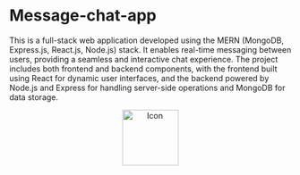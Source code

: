 # Message-chat-app

This is a full-stack web application developed using the MERN (MongoDB, Express.js, React.js, Node.js) stack. It enables real-time messaging between users, providing a seamless and interactive chat experience. The project includes both frontend and backend components, with the frontend built using React for dynamic user interfaces, and the backend powered by Node.js and Express for handling server-side operations and MongoDB for data storage.
<p align="center">
  <img src="https://www.britefish.net/wp-content/uploads/2019/07/logo-reactjs.pnge" alt="Icon" width="100" height="100">
</p>
